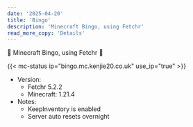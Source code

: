 ```yaml
---
date: '2025-04-20'
title: 'Bingo'
description: 'Minecraft Bingo, using Fetchr'
read_more_copy: 'Details'
---
```

:game_die: Minecraft Bingo, using Fetchr :game_die:
<!--more-->
{{< mc-status ip="bingo.mc.kenjie20.co.uk" use_ip="true" >}}
* Version:
  * Fetchr 5.2.2
  * Minecraft: 1.21.4
* Notes:
  * KeepInventory is enabled
  * Server auto resets overnight
